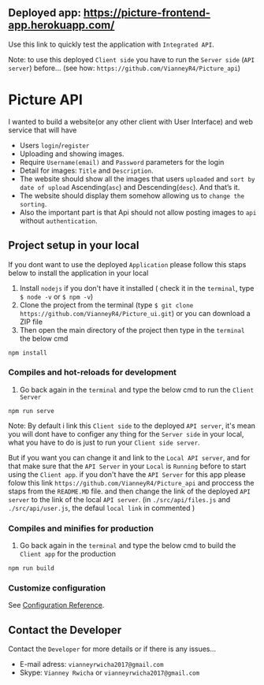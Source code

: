 ## Deployed app: https://picture-frontend-app.herokuapp.com/

Use this link to quickly test the application with `Integrated API`.

Note: to use this deployed `Client side` you have to run the `Server side` (`API server`) before... (see how: `https://github.com/VianneyR4/Picture_api`)

# Picture API

I wanted to build a website(or any other client with User Interface) and web service that will have 
- Users `login`/`register`
- Uploading and showing images. 
- Require `Username(email)` and `Password` parameters for the login 
- Detail for images: `Title` and `Description`. 
- The website should show all the images that users `uploaded` and `sort by date of upload` Ascending(`asc`) and Descending(`desc`). And that’s it. 
- The website should display them somehow allowing us to `change the sorting`. 
- Also the important part is that Api should not allow posting images to `api` without `authentication`. 


## Project setup in your local

If you dont want to use the deployed `Application` please follow this staps below to install the application in your local

1. Install `nodejs` if you don't have it installed ( check it in the `terminal`, type `$ node -v` or `$ npm -v`)
2. Clone the project from the terminal (type `$ git clone https://github.com/VianneyR4/Picture_ui.git`) or you can download a ZIP file
3. Then open the main directory of the project then type in the `terminal` the below cmd

```
npm install
```

### Compiles and hot-reloads for development

1. Go back again in the `terminal` and type the below cmd to run the `Client Server`

```
npm run serve
```


Note: By default i link this `Client side` to the deployed `API server`, it's mean you will dont have to configer any thing for the `Server side` in your local, what you have to do is just to run your `Client side server`.

But if you want you can change it and link to the `Local API server`, and for that make sure that the `API Server` in your `Local` is `Running` before to start using the `Client app`.  if you don't have the `API Server` for this app please folow this link `https://github.com/VianneyR4/Picture_api` and proccess the staps from the `README.MD` file. and then change the link of the deployed `API server` to the link of the local `API server`. (in `./src/api/files.js` and `./src/api/user.js`, the defaul `local link` in commented )

### Compiles and minifies for production

1. Go back again in the `terminal` and type the below cmd to build the `Client app` for the production 

```
npm run build
```

### Customize configuration
See [Configuration Reference](https://cli.vuejs.org/config/).

## Contact the Developer

Contact the `Developer` for more details or if there is any issues...

- E-mail adress: `vianneyrwicha2017@gmail.com`
- Skype: `Vianney Rwicha` or `vianneyrwicha2017@gmail.com`
